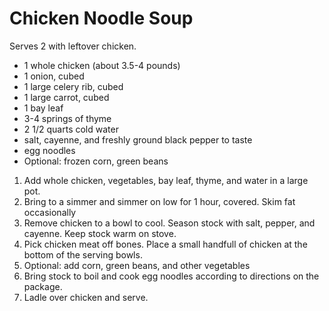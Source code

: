 # Chicken Noodle Soup

Serves 2 with leftover chicken.

- 1 whole chicken (about 3.5-4 pounds)
- 1 onion, cubed
- 1 large celery rib, cubed
- 1 large carrot, cubed
- 1 bay leaf
- 3-4 springs of thyme
- 2 1/2 quarts cold water
- salt, cayenne, and freshly ground black pepper to taste
- egg noodles
- Optional: frozen corn, green beans

1. Add whole chicken, vegetables, bay leaf, thyme, and water in a large pot. 
2. Bring to a simmer and simmer on low for 1 hour, covered. Skim fat occasionally
3. Remove chicken to a bowl to cool. Season stock with salt, pepper, and cayenne. Keep stock warm on stove.
4. Pick chicken meat off bones. Place a small handfull of chicken at the bottom of the serving bowls.
5. Optional: add corn, green beans, and other vegetables
6. Bring stock to boil and cook egg noodles according to directions on the package.
7. Ladle over chicken and serve.